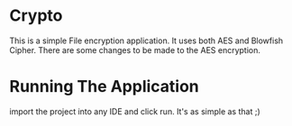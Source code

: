 # Crypto

This is a simple File encryption application. 
It uses both AES and Blowfish Cipher.
There are some changes to be made to the AES encryption.

# Running The Application
import the project into any IDE and click run.
It's as simple as that ;)
